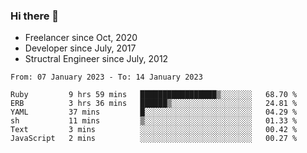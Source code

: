 ### Hi there 👋

- Freelancer since Oct, 2020
- Developer since July, 2017
- Structral Engineer since July, 2012

<!--START_SECTION:waka-->

```text
From: 07 January 2023 - To: 14 January 2023

Ruby         9 hrs 59 mins   █████████████████▒░░░░░░░   68.70 %
ERB          3 hrs 36 mins   ██████▒░░░░░░░░░░░░░░░░░░   24.81 %
YAML         37 mins         █░░░░░░░░░░░░░░░░░░░░░░░░   04.29 %
sh           11 mins         ▒░░░░░░░░░░░░░░░░░░░░░░░░   01.33 %
Text         3 mins          ░░░░░░░░░░░░░░░░░░░░░░░░░   00.42 %
JavaScript   2 mins          ░░░░░░░░░░░░░░░░░░░░░░░░░   00.27 %
```

<!--END_SECTION:waka-->
